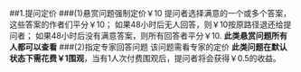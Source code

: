 ##1.提问定价
###(1)悬赏问题强制定价￥10
提问者选择满意的一个或多个答案，这些答案的作者们平分￥10；
如果48小时后无人回答，则￥10按原路径退还给提问者；
如果48小时后没有满意答案，则所有回答者平分￥10.
**此类悬赏问题所有人都可以查看**
###(2)指定专家回答问题
该问题需看专家的定价
**此类问题在默认状态下需花费￥1围观**，当有1人次付费围观后，提问者将会获得￥0.5的收益。